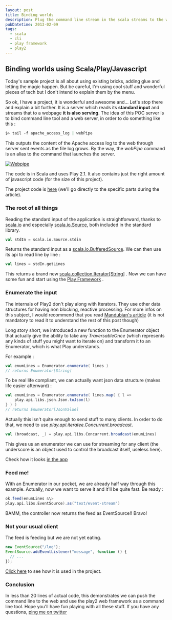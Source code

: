 ```yaml
---
layout: post
title: Binding worlds
description: Plug the command line stream in the scala streams to the web and beyond
pubDatetime: 2013-02-09
tags:
  - scala
  - cli
  - play framework
  - play2
---
```


## Binding worlds using Scala/Play/Javascript

Today's sample project is all about using existing bricks, adding glue
and letting the magic happen. But be careful, I'm using cool stuff and
wonderful pieces of tech but I don't intend to explain them by the menu.

So ok, I have a project, it is wonderful and awesome and... Let's stop
there and explain a bit further. It is a server which reads its
**standard input** and streams that to a webpage **it is also serving**.
The idea of this POC server is to bind command line tool and a web
server, in order to do something like this :

```sh
$> tail -f apache_access_log | webPipe
```

This outputs the content of the Apache access log to the web through
server sent events as the file log grows. By the way, the _webPipe_
command is an alias to the command that launches the server.

[![Webpipe](/images/webpipeinaction_mini.png "Webpipe")](/images/webpipeinaction.png)

The code is in Scala and uses Play 2.1. It also contains just the right
amount of javascript code (for the size of this project).

The project code is [here](https://github.com/bobylito/webPipe) (we'll
go directly to the specific parts during the article).

### The root of all things

Reading the standard input of the application is straightforward, thanks
to
[scala.io](http://www.scala-lang.org/api/current/index.html#scala.io.package)
and especially
[scala.io.Source](http://www.scala-lang.org/api/current/index.html#scala.io.Source),
both included in the standard library.

```scala
val stdIn = scala.io.Source.stdin
```

Returns the standard input as a
[scala.io.BufferedSource](http://www.scala-lang.org/api/current/index.html#scala.io.BufferedSource).
We can then use its api to read line by line :

```scala
val lines = stdIn.getLines
```

This returns a brand new
[scala.collection.Iterator\[String\]](http://www.scala-lang.org/api/current/index.html#scala.collection.Iterator)
. Now we can have some fun and start using the [Play
Framework](http://www.playframework.org) .

### Enumerate the input

The internals of Play2 don't play along with Iterators. They use other
data structures for having non blocking, reactive processing. For more
infos on this subject, I would recommend that you read [Mandubian's
article](http://mandubian.com/2012/08/27/understanding-play2-iteratees-for-normal-humans)
(it is not mandatory to read it to understand the rest of this post
though)

Long story short, we introduced a new function to the Enumerator object
that actually give the ability to take any _TraversableOnce_ (which
represents any kinds of stuff you might want to iterate on) and
transform it to an Enumerator, which is what Play understands.

For example :

```scala
val enumLines = Enumerator.enumerate( lines )
// returns Enumerator[String]
```

To be real life compliant, we can actually want json data structure
(makes life easier afterward) :

```scala
val enumLines = Enumerator.enumerate( lines.map( { l =>
    play.api.libs.json.Json.toJson(l)
} ) )
// returns Enumerator[JsonValue]
```

Actually this isn't quite enough to send stuff to many clients. In order
to do that, we need to use _play.api.iteratee.Concurrent.broadcast_.

```scala
val (broadcast, _) = play.api.libs.Concurrent.broadcast(enumLines)
```

This gives us an enumerator we can use for streaming for any client (the
underscore is an object used to control the broadcast itself, useless
here).

Check how it looks [in the app](https://github.com/bobylito/webPipe/blob/master/app/controllers/Application.scala#L12-18)

### Feed me!

With an Enumerator in our pocket, we are already half way through this
example. Actually, now we want to serve it and it'll be quite fast. Be
ready :

```scala
ok.feed(enumLines &\>
play.api.libs.EventSource).as("text/event-stream")
```

BAMM, the controller now returns the feed as EventSource!! Bravo!

### Not your usual client

The feed is feeding but we are not yet eating.

```javascript
new EventSource("/log");
EventSource.addEventListener("message", function () {
  // ...
});
```

[Click here](https://github.com/bobylito/webPipe/blob/master/app/views/index.scala.html#L38-48)
to see how it is used in the project.

### Conclusion

In less than 20 lines of actual code, this demonstrates we can push the
command line to the web and use the play2 web framework as a command
line tool. Hope you'll have fun playing with all these stuff. If you
have any questions, [ping me on twitter](http://twitter.com/bobylito)
